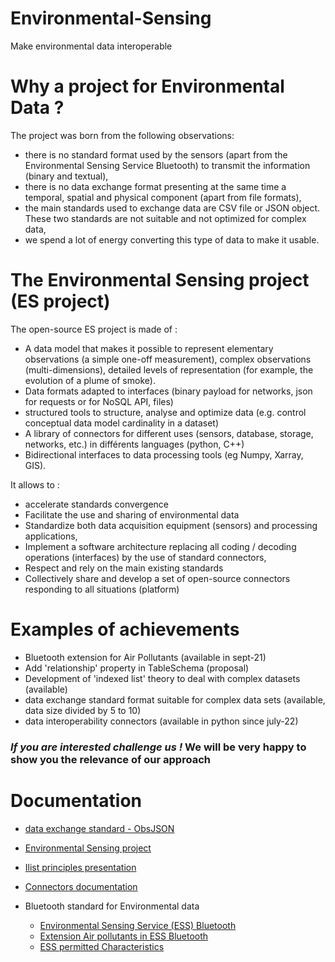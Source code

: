 # Environmental-Sensing
Make environmental data interoperable

# Why a project for Environmental Data ?

The project was born from the following observations:
    
- there is no standard format used by the sensors (apart from the Environmental Sensing Service Bluetooth) to transmit the information (binary and textual),
- there is no data exchange format presenting at the same time a temporal, 
spatial and physical component (apart from file formats),
- the main standards used to exchange data are CSV file or JSON object. These two
 standards are not suitable and not optimized for complex data,
- we spend a lot of energy converting this type of data to make it usable.

# The Environmental Sensing project (ES project)

The open-source ES project is made of :
    
- A data model that makes it possible to represent elementary observations 
(a simple one-off measurement), complex observations (multi-dimensions), 
detailed levels of representation (for example, the evolution of a plume of smoke).
- Data formats adapted to interfaces (binary payload for networks, json for requests 
or for NoSQL API, files)
- structured tools to structure, analyse and optimize data (e.g. control conceptual data 
model cardinality in a dataset)
- A library of connectors for different uses (sensors, database, storage, networks, etc.) 
in différents languages (python, C++)
- Bidirectional interfaces to data processing tools (eg Numpy, Xarray, GIS).

It allows to :
    
- accelerate standards convergence
- Facilitate the use and sharing of environmental data
- Standardize both data acquisition equipment (sensors) and processing applications,
- Implement a software architecture replacing all coding / decoding operations 
(interfaces) by the use of standard connectors,
- Respect and rely on the main existing standards
- Collectively share and develop a set of open-source connectors responding to 
all situations (platform)

# Examples of achievements

- Bluetooth extension for Air Pollutants (available in sept-21)
- Add 'relationship' property in TableSchema (proposal)
- Development of 'indexed list' theory to deal with complex datasets (available)
- data exchange standard format suitable for complex data sets (available, data size divided by 5 to 10)
- data interoperability connectors (available in python since july-22)

### ***If you are interested challenge us !*** We will be very happy to show you the relevance of our approach

# Documentation

- [data exchange standard - ObsJSON](https://github.com/loco-philippe/Environnemental-Sensing/blob/main/documentation/ObsJSON%20-%20Standard.pdf)
- [Environmental Sensing project](https://github.com/loco-philippe/Environnemental-Sensing/blob/main/documentation/ES%20-%20Standard.pdf)
- [Ilist principles presentation](https://github.com/loco-philippe/Environnemental-Sensing/blob/main/documentation/Ilist_principles.pdf)
- [Connectors documentation](https://loco-philippe.github.io/ES.html)

- Bluetooth standard for Environmental data
    - [Environmental Sensing Service (ESS) Bluetooth](https://www.bluetooth.org/docman/handlers/downloaddoc.ashx?doc_id=294797)
    - [Extension Air pollutants in ESS Bluetooth](https://www.bluetooth.com/specifications/specs/gatt-specification-supplement-6/)
    - [ESS permitted Characteristics](https://btprodspecificationrefs.blob.core.windows.net/assigned-numbers/Assigned%20Number%20Types/permitted_characteristics.pdf)
